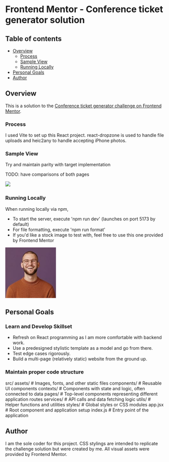 # Frontend Mentor - Conference ticket generator solution

## Table of contents

- [Overview](#overview)
  - [Process](#process)
  - [Sample View](#sample-view)
  - [Running Locally](#running)
- [Personal Goals](#goals)
- [Author](#author)

## Overview

This is a solution to the [Conference ticket generator challenge on Frontend Mentor](https://www.frontendmentor.io/challenges/conference-ticket-generator-oq5gFIU12w).

### Process

I used Vite to set up this React project. react-dropzone is used to handle file uploads and heic2any to handle accepting iPhone photos.

### Sample View

Try and maintain parity with target implementation

TODO: have comparisons of both pages

![](./screenshot.jpg)

### Running Locally

When running locally via npm,

- To start the server, execute 'npm run dev' (launches on port 5173 by default)
- For file formatting, execute 'npm run format'
- If you'd like a stock image to test with, feel free to use this one provided by Frontend Mentor

![](./image-avatar.jpg)

## Personal Goals

### Learn and Develop Skillset

- Refresh on React programming as I am more comfortable with backend work.
- Use a predesigned stylistic template as a model and go from there.
- Test edge cases rigorously.
- Build a multi-page (relatively static) website from the ground up.

### Maintain proper code structure

src/
assets/ # Images, fonts, and other static files
components/ # Reusable UI components
contexts/ # Components with state and logic, often connected to data
pages/ # Top-level components representing different application routes
services/ # API calls and data fetching logic
utils/ # Helper functions and utilities
styles/ # Global styles or CSS modules
app.jsx # Root component and application setup
index.js # Entry point of the application

## Author

I am the sole coder for this project. CSS stylings are intended to replicate the challenge solution but were created by me. All visual assets were provided by Frontend Mentor.
